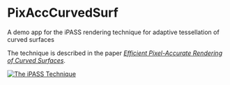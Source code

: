 # PixAccCurvedSurf
A demo app for the iPASS rendering technique for adaptive tessellation of curved surfaces

The technique is described in the paper _[Efficient Pixel-Accurate Rendering of Curved Surfaces](https://www.cise.ufl.edu/research/SurfLab/papers/1109reyes.pdf)_.

[![The iPASS Technique](https://i.vimeocdn.com/filter/overlay?src0=https%3A%2F%2Fi.vimeocdn.com%2Fvideo%2F735250112_1280x720.jpg&src1=https%3A%2F%2Ff.vimeocdn.com%2Fimages_v6%2Fshare%2Fplay_icon_overlay.png)](https://vimeo.com/297544352 "The iPASS Technique - Click to Watch")
